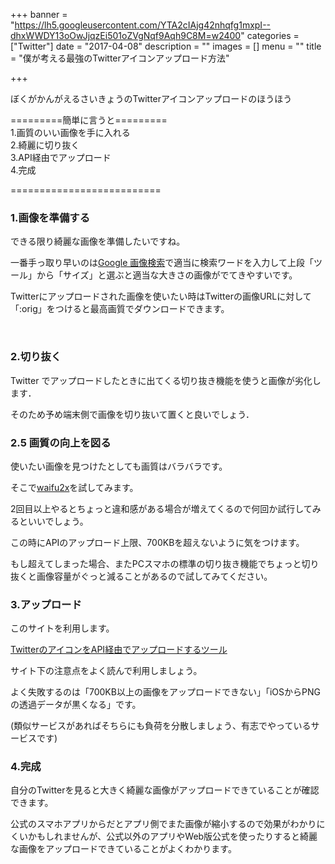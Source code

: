 +++
banner = "https://lh5.googleusercontent.com/YTA2cIAjg42nhqfg1mxpI--dhxWWDY13oOwJjqzEi501oZVgNqf9Aqh9C8M=w2400"
categories = ["Twitter"]
date = "2017-04-08"
description = ""
images = []
menu = ""
title = "僕が考える最強のTwitterアイコンアップロード方法"

+++

ぼくがかんがえるさいきょうのTwitterアイコンアップロードのほうほう

=========簡単に言うと=========  
1.画質のいい画像を手に入れる  
2.綺麗に切り抜く  
3.API経由でアップロード  
4.完成

==========================



<!--more-->


### 1.画像を準備する
できる限り綺麗な画像を準備したいですね。  

一番手っ取り早いのは[Google 画像検索](https://images.google.com/)で適当に検索ワードを入力して上段「ツール」から「サイズ」と選ぶと適当な大きさの画像がでてきやすいです。  


Twitterにアップロードされた画像を使いたい時はTwitterの画像URLに対して「:orig」をつけると最高画質でダウンロードできます。

 

### 2.切り抜く

Twitter でアップロードしたときに出てくる切り抜き機能を使うと画像が劣化します．

そのため予め端末側で画像を切り抜いて置くと良いでしょう．

### 2.5 画質の向上を図る

使いたい画像を見つけたとしても画質はバラバラです。

そこで[waifu2x](http://waifu2x.udp.jp/index.ja.html)を試してみます。  

2回目以上やるとちょっと違和感がある場合が増えてくるので何回か試行してみるといいでしょう。  

この時にAPIのアップロード上限、700KBを超えないように気をつけます。  

もし超えてしまった場合、またPCスマホの標準の切り抜き機能でちょっと切り抜くと画像容量がぐっと減ることがあるので試してみてください。



### 3.アップロード

このサイトを利用します。

[TwitterのアイコンをAPI経由でアップロードするツール](https://retrorocket.biz/upico/)

サイト下の注意点をよく読んで利用しましょう。  

よく失敗するのは「700KB以上の画像をアップロードできない」「iOSからPNGの透過データが黒くなる」です。  

(類似サービスがあればそちらにも負荷を分散しましょう、有志でやっているサービスです)  


### 4.完成

自分のTwitterを見ると大きく綺麗な画像がアップロードできていることが確認できます。  

公式のスマホアプリからだとアプリ側でまた画像が縮小するので効果がわかりにくいかもしれませんが、公式以外のアプリやWeb版公式を使ったりすると綺麗な画像をアップロードできていることがよくわかります。
